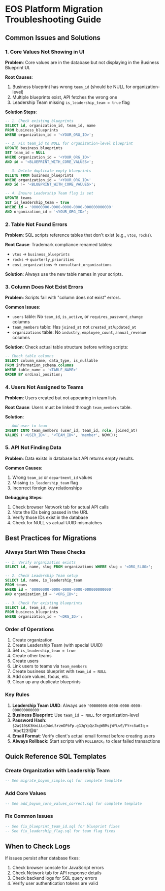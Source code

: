 # EOS Platform Migration Troubleshooting Guide

## Common Issues and Solutions

### 1. Core Values Not Showing in UI

**Problem**: Core values are in the database but not displaying in the Business Blueprint UI.

**Root Causes**:
1. Business blueprint has wrong `team_id` (should be NULL for organization-level)
2. Multiple blueprints exist, API fetches the wrong one
3. Leadership Team missing `is_leadership_team = true` flag

**Solution Steps**:
```sql
-- 1. Check existing blueprints
SELECT id, organization_id, team_id, name 
FROM business_blueprints 
WHERE organization_id = '<YOUR_ORG_ID>';

-- 2. Fix team_id to NULL for organization-level blueprint
UPDATE business_blueprints 
SET team_id = NULL 
WHERE organization_id = '<YOUR_ORG_ID>' 
AND id = '<BLUEPRINT_WITH_CORE_VALUES>';

-- 3. Delete duplicate empty blueprints
DELETE FROM business_blueprints 
WHERE organization_id = '<YOUR_ORG_ID>' 
AND id != '<BLUEPRINT_WITH_CORE_VALUES>';

-- 4. Ensure Leadership Team flag is set
UPDATE teams 
SET is_leadership_team = true 
WHERE id = '00000000-0000-0000-0000-000000000000' 
AND organization_id = '<YOUR_ORG_ID>';
```

### 2. Table Not Found Errors

**Problem**: SQL scripts reference tables that don't exist (e.g., `vtos`, `rocks`).

**Root Cause**: Trademark compliance renamed tables:
- `vtos` → `business_blueprints`
- `rocks` → `quarterly_priorities`
- `eosi_organizations` → `consultant_organizations`

**Solution**: Always use the new table names in your scripts.

### 3. Column Does Not Exist Errors

**Problem**: Scripts fail with "column does not exist" errors.

**Common Issues**:
- `users` table: No `team_id`, `is_active`, or `requires_password_change` columns
- `team_members` table: Has `joined_at` not `created_at`/`updated_at`
- `organizations` table: No `industry`, `employee_count`, `annual_revenue` columns

**Solution**: Check actual table structure before writing scripts:
```sql
-- Check table columns
SELECT column_name, data_type, is_nullable
FROM information_schema.columns
WHERE table_name = '<TABLE_NAME>'
ORDER BY ordinal_position;
```

### 4. Users Not Assigned to Teams

**Problem**: Users created but not appearing in team lists.

**Root Cause**: Users must be linked through `team_members` table.

**Solution**:
```sql
-- Add user to team
INSERT INTO team_members (user_id, team_id, role, joined_at)
VALUES ('<USER_ID>', '<TEAM_ID>', 'member', NOW());
```

### 5. API Not Finding Data

**Problem**: Data exists in database but API returns empty results.

**Common Causes**:
1. Wrong `team_id` or `department_id` values
2. Missing `is_leadership_team` flag
3. Incorrect foreign key relationships

**Debugging Steps**:
1. Check browser Network tab for actual API calls
2. Note the IDs being passed in the URL
3. Verify those IDs exist in the database
4. Check for NULL vs actual UUID mismatches

## Best Practices for Migrations

### Always Start With These Checks

```sql
-- 1. Verify organization exists
SELECT id, name, slug FROM organizations WHERE slug = '<ORG_SLUG>';

-- 2. Check Leadership Team setup
SELECT id, name, is_leadership_team 
FROM teams 
WHERE id = '00000000-0000-0000-0000-000000000000'
AND organization_id = '<ORG_ID>';

-- 3. Check for existing blueprints
SELECT id, team_id, name 
FROM business_blueprints 
WHERE organization_id = '<ORG_ID>';
```

### Order of Operations

1. Create organization
2. Create Leadership Team (with special UUID)
3. Set `is_leadership_team = true`
4. Create other teams
5. Create users
6. Link users to teams via `team_members`
7. Create business blueprint with `team_id = NULL`
8. Add core values, focus, etc.
9. Clean up any duplicate blueprints

### Key Rules

1. **Leadership Team UUID**: Always use `'00000000-0000-0000-0000-000000000000'`
2. **Business Blueprint**: Use `team_id = NULL` for organization-level
3. **Password Hash**: `$2a$10$K3KmLLLqOWeL5rzmDPbFp.gGJgYpQzJkgWBMsjWYLwE/FYrc8a6Iq` = 'Abc123!@#'
4. **Email Format**: Verify client's actual email format before creating users
5. **Always Rollback**: Start scripts with `ROLLBACK;` to clear failed transactions

## Quick Reference SQL Templates

### Create Organization with Leadership Team
```sql
-- See migrate_boyum_simple.sql for complete template
```

### Add Core Values
```sql
-- See add_boyum_core_values_correct.sql for complete template
```

### Fix Common Issues
```sql
-- See fix_blueprint_team_id.sql for blueprint fixes
-- See fix_leadership_flag.sql for team flag fixes
```

## When to Check Logs

If issues persist after database fixes:
1. Check browser console for JavaScript errors
2. Check Network tab for API response details
3. Check backend logs for SQL query errors
4. Verify user authentication tokens are valid
